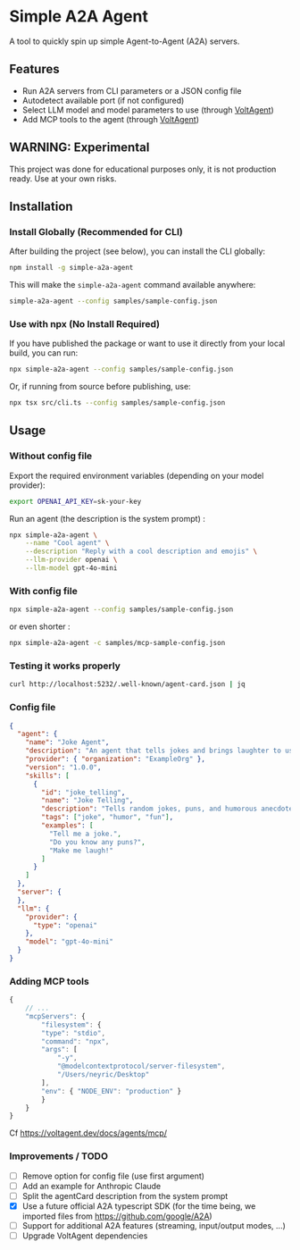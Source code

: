 # Simple A2A Agent

A tool to quickly spin up simple Agent-to-Agent (A2A) servers.

## Features

- Run A2A servers from CLI parameters or a JSON config file
- Autodetect available port (if not configured)
- Select LLM model and model parameters to use (through [VoltAgent](https://github.com/VoltAgent/voltagent))
- Add MCP tools to the agent (through [VoltAgent](https://github.com/VoltAgent/voltagent))

## WARNING: Experimental

This project was done for educational purposes only, it is not production ready.
Use at your own risks.


## Installation

### Install Globally (Recommended for CLI)

After building the project (see below), you can install the CLI globally:

```sh
npm install -g simple-a2a-agent
```

This will make the `simple-a2a-agent` command available anywhere:

```sh
simple-a2a-agent --config samples/sample-config.json
```

### Use with npx (No Install Required)

If you have published the package or want to use it directly from your local build, you can run:

```sh
npx simple-a2a-agent --config samples/sample-config.json
```

Or, if running from source before publishing, use:

```sh
npx tsx src/cli.ts --config samples/sample-config.json
```


## Usage


### Without config file

Export the required environment variables (depending on your model provider):

```sh
export OPENAI_API_KEY=sk-your-key
```

Run an agent (the description is the system prompt) :

```sh
npx simple-a2a-agent \
    --name "Cool agent" \
    --description "Reply with a cool description and emojis" \
    --llm-provider openai \
    --llm-model gpt-4o-mini
```

### With config file

```sh
npx simple-a2a-agent --config samples/sample-config.json
```

or even shorter :

```sh
npx simple-a2a-agent -c samples/mcp-sample-config.json
```


### Testing it works properly

```sh
curl http://localhost:5232/.well-known/agent-card.json | jq
```

### Config file

```json
{
  "agent": {
    "name": "Joke Agent",
    "description": "An agent that tells jokes and brings laughter to users.",
    "provider": { "organization": "ExampleOrg" },
    "version": "1.0.0",
    "skills": [
      {
        "id": "joke_telling",
        "name": "Joke Telling",
        "description": "Tells random jokes, puns, and humorous anecdotes on request.",
        "tags": ["joke", "humor", "fun"],
        "examples": [
          "Tell me a joke.",
          "Do you know any puns?",
          "Make me laugh!"
        ]
      }
    ]
  },
  "server": {
  },
  "llm": {
    "provider": {
      "type": "openai"
    },
    "model": "gpt-4o-mini"
  }
}
```

### Adding MCP tools

```js
{
    // ...
    "mcpServers": {
        "filesystem": {
        "type": "stdio",
        "command": "npx",
        "args": [
            "-y",
            "@modelcontextprotocol/server-filesystem",
            "/Users/neyric/Desktop"
        ],
        "env": { "NODE_ENV": "production" }
        }
    }
}
```

Cf https://voltagent.dev/docs/agents/mcp/

### Improvements / TODO

- [ ] Remove option for config file (use first argument)
- [ ] Add an example for Anthropic Claude
- [ ] Split the agentCard description from the system prompt
- [x] Use a future official A2A typescript SDK (for the time being, we imported files from https://github.com/google/A2A)
- [ ] Support for additional A2A features (streaming, input/output modes, ...)
- [ ] Upgrade VoltAgent dependencies